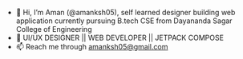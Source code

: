 - 👋 Hi, I’m Aman (@amanksh05), self learned designer building web application currently pursuing B.tech CSE from Dayananda Sagar College of Engineering
- 👀 UI/UX DESIGNER || WEB DEVELOPER || JETPACK COMPOSE
- 📫 Reach me through amanksh05@gmail.com

<!---
amanksh05/amanksh05 is a ✨ special ✨ repository because its `README.md` (this file) appears on your GitHub profile.
You can click the Preview link to take a look at your changes.
--->
